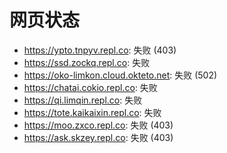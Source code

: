 # 网页状态
- https://ypto.tnpyv.repl.co: 失败 (403)
- https://ssd.zockq.repl.co: 失败
- https://oko-limkon.cloud.okteto.net: 失败 (502)
- https://chatai.cokio.repl.co: 失败
- https://qi.limqin.repl.co: 失败
- https://tote.kaikaixin.repl.co: 失败
- https://moo.zxco.repl.co: 失败 (403)
- https://ask.skzey.repl.co: 失败 (403)
